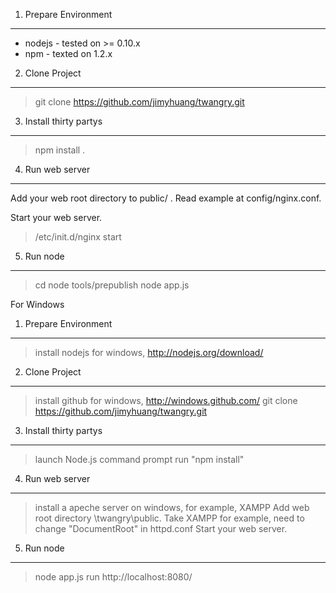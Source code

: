 1. Prepare Environment
-------------------
 - nodejs - tested on >= 0.10.x
 - npm - texted on 1.2.x

2. Clone Project
----------------
> git clone https://github.com/jimyhuang/twangry.git

3. Install thirty partys
------------------------
> npm install .

4. Run web server
-----------------
Add your web root directory to public/ . Read example at config/nginx.conf.

Start your web server.
> /etc/init.d/nginx start

5. Run node
-----------------
> cd 
> node tools/prepublish
> node app.js

For Windows
1. Prepare Environment
-------------------
> install nodejs for windows, http://nodejs.org/download/

2. Clone Project
----------------
> install github for windows, http://windows.github.com/
> git clone https://github.com/jimyhuang/twangry.git

3. Install thirty partys
------------------------
> launch Node.js command prompt
> run "npm install"

4. Run web server
-----------------
> install a apeche server on windows, for example, XAMPP
> Add web root directory \twangry\public. Take XAMPP for example, need to change "DocumentRoot" in httpd.conf
> Start your web server.

5. Run node
-----------------
> node app.js
> run http://localhost:8080/

